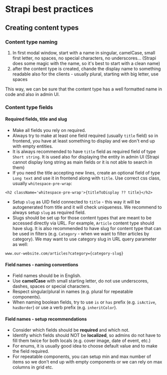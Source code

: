 # Strapi best practices

## Creating content types

### Content type naming

1. In first modal window, start with a name in singular, camelCase, small first letter, no spaces, no special characters, no underscores... (Strapi does some magic with the name, so it's best to start with a clean name)
2. after the content type is created, chande the display name to something readable also for the clients - usually plural, starting with big letter, use spaces

This way, we can be sure that the content type has a well formatted name in code and also in admin UI.

### Content type fields

#### Required fields, title and slug

- Make all fields you rely on required.
- Always try to make at least one field required (usually `title` field) so in frontend, you have at least something to display and we don't end up with empty entities.
- It is always recommended to have `title` field as required field of type `Short string`. It is used also for displaying the entity in admin UI (Strapi cannot display long string as main fields or it is not able to search in them)
- If you need the title accepting new lines, create an optional field of type `Long text` and use it in frontend along with `title`. Use correct css class, usually `whitespace-pre-wrap`:

```tsx
<h2 className='whitespace-pre-wrap'>{titleToDisplay ?? title}</h2>
```

- Setup `slug` as UID field connected to `title` - this way it will be autogenerated from title and it will check uniqueness. We recommend to always setup `slug` as required field.
- Slugs should be set up for those content types that are meant to be accessed directly via URL. For example, `Article` content type should have slug. It is also recommended to have slug for content type that can be used in filters (e.g. `Category` - when we want to filter articles by category). We may want to use category slug in URL query parameter as well:

```
www.our-website.com/articles?category={category-slug}
```

#### Field names - naming conventions

- Field names should be in English.
- Use **camelCase** with small starting letter, do not use underscores, dashes, spaces or special characters.
- Respect singular/plural in names (e.g. plural for repeatable components).
- When naming boolean fields, try to use `is` or `has` prefix (e.g. `isActive`, `hasBorder`) or use a verb prefix (e.g. `inheritColor`).

#### Field names - setup recommendations

- Consider which fields should be **required** and which not.
- Identify which fields should NOT be **localized**, so admins do not have to fill them twice for both locals (e.g. cover image, date of event, etc.)
- For enums, it is usually good idea to choose default value and to make the field required.
- For repeatable components, you can setup min and max number of items so we don't end up with empty components or we can rely on max columns in grid etc.
